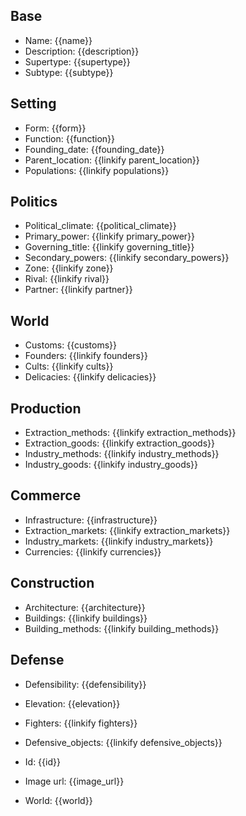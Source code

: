 ## Base
- <span class="text-field" data-tooltip="Text">Name</span>: {{name}}
- <span class="text-field" data-tooltip="Text">Description</span>: {{description}}
- <span class="text-field" data-tooltip="Text">Supertype</span>: {{supertype}}
- <span class="text-field" data-tooltip="Text">Subtype</span>: {{subtype}}

## Setting
- <span class="string" data-tooltip="Text">Form</span>: {{form}}
- <span class="string" data-tooltip="Text">Function</span>: {{function}}
- <span class="integer" data-tooltip="Number, max: 0">Founding_date</span>: {{founding_date}}
- <span class="link-field" data-tooltip="Single Location">Parent_location</span>: {{linkify parent_location}}
- <span class="multi-link-field" data-tooltip="Multi Collective">Populations</span>: {{linkify populations}}

## Politics
- <span class="string" data-tooltip="Text">Political_climate</span>: {{political_climate}}
- <span class="link-field" data-tooltip="Single Institution">Primary_power</span>: {{linkify primary_power}}
- <span class="link-field" data-tooltip="Single Title">Governing_title</span>: {{linkify governing_title}}
- <span class="multi-link-field" data-tooltip="Multi Institution">Secondary_powers</span>: {{linkify secondary_powers}}
- <span class="link-field" data-tooltip="Single Zone">Zone</span>: {{linkify zone}}
- <span class="link-field" data-tooltip="Single Location">Rival</span>: {{linkify rival}}
- <span class="link-field" data-tooltip="Single Location">Partner</span>: {{linkify partner}}

## World
- <span class="string" data-tooltip="Text">Customs</span>: {{customs}}
- <span class="multi-link-field" data-tooltip="Multi Character">Founders</span>: {{linkify founders}}
- <span class="multi-link-field" data-tooltip="Multi Construct">Cults</span>: {{linkify cults}}
- <span class="multi-link-field" data-tooltip="Multi Species">Delicacies</span>: {{linkify delicacies}}

## Production
- <span class="multi-link-field" data-tooltip="Multi Construct">Extraction_methods</span>: {{linkify extraction_methods}}
- <span class="multi-link-field" data-tooltip="Multi Construct">Extraction_goods</span>: {{linkify extraction_goods}}
- <span class="multi-link-field" data-tooltip="Multi Construct">Industry_methods</span>: {{linkify industry_methods}}
- <span class="multi-link-field" data-tooltip="Multi Construct">Industry_goods</span>: {{linkify industry_goods}}

## Commerce
- <span class="string" data-tooltip="Text">Infrastructure</span>: {{infrastructure}}
- <span class="multi-link-field" data-tooltip="Multi Location">Extraction_markets</span>: {{linkify extraction_markets}}
- <span class="multi-link-field" data-tooltip="Multi Location">Industry_markets</span>: {{linkify industry_markets}}
- <span class="multi-link-field" data-tooltip="Multi Construct">Currencies</span>: {{linkify currencies}}

## Construction
- <span class="string" data-tooltip="Text">Architecture</span>: {{architecture}}
- <span class="multi-link-field" data-tooltip="Multi Object">Buildings</span>: {{linkify buildings}}
- <span class="multi-link-field" data-tooltip="Multi Construct">Building_methods</span>: {{linkify building_methods}}

## Defense
- <span class="string" data-tooltip="Text">Defensibility</span>: {{defensibility}}
- <span class="integer" data-tooltip="Number, max: 0">Elevation</span>: {{elevation}}
- <span class="multi-link-field" data-tooltip="Multi Construct">Fighters</span>: {{linkify fighters}}
- <span class="multi-link-field" data-tooltip="Multi Object">Defensive_objects</span>: {{linkify defensive_objects}}

- <span class="text-field" data-tooltip="Text">Id</span>: {{id}}
- <span class="text-field" data-tooltip="Text">Image url</span>: {{image_url}}
- <span class="text-field" data-tooltip="Text">World</span>: {{world}}

